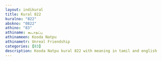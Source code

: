 ```yaml
---
layout: indikural
title: Kural 822
kuralno: "822"
abskno: "0822"
athino: "83"
athiname: கூடாநட்பு
athinameen: Kooda Natpu
athinametr: Unreal Friendship
categories: [83]
description: Kooda Natpu kural 822 with meaning in tamil and english 
---
```


